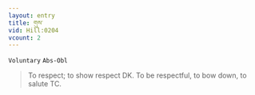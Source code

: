 ```yaml
---
layout: entry
title: གུས་
vid: Hill:0204
vcount: 2
---
```

`Voluntary` `Abs-Obl`
> To respect; to show respect DK\.
 To be respectful, to bow down, to salute TC\.

